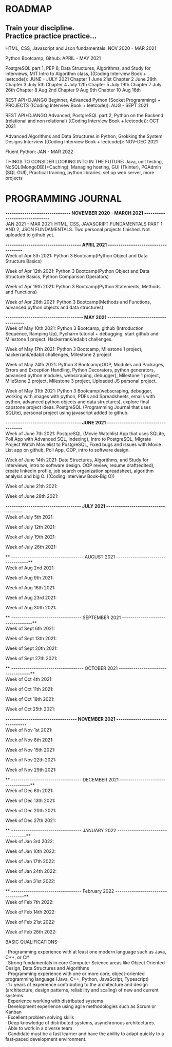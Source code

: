 # ROADMAP

## Train your discipline. </br> Practice practice practice...

HTML, CSS, Javascript and Json fundamentals: NOV 2020 - MAR 2021


Python Bootcamp, Github: APRIL - MAY 2021


PostgreSQL part 1, PEP 8, Data Structures, Algorithms, and Study for interviews, MIT Intro to Algorithm class, ((Coding Interview Book + leetcode)): JUNE - JULY 2021
  Chapter 1 June 21st
  Chapter 2 June 28th
  Chapter 3 July 5th
  Chapter 4 July 12th
  Chapter 5 July 19th
  Chapter 7 July 26th
  Chapter 8 Aug 2nd
  Chapter 9 Aug 9th
  Chapter 10 Aug 16th


REST API+DJANGO Beginner, Advanced Python (Socket Programming) + PROJECTS ((Coding Interview Book + leetcode)): AUG - SEPT 2021


REST API+DJANGO Advanced, PostgreSQL part 2, Python on the Backend (relational and non relational) ((Coding Interview Book + leetcode)): OCT 2021


Advanced Algorithms and Data Structures in Python, Grokking the System Designs Interview ((Coding Interview Book + leetcode)): NOV-DEC 2021


Fluent Python: JAN - MAR 2022


THINGS TO CONSIDER LOOKING INTO IN THE FUTURE: Java, unit testing, NoSQL(MongoDB)(+Caching), Managing hosting, GUI (Tkinter), PGAdmin (SQL GUI), Practical training, python libraries, set up web server, more projects


# PROGRAMMING JOURNAL

**------------------------------- NOVEMBER 2020 - MARCH 2021 -------------------------------** </br>
JAN 2021 - MAR 2021: HTML, CSS, JAVASCRIPT FUNDAMENTALS PART 1 AND 2, JSON FUNDAMENTALS. Two personal projects finished. Not uploaded to github yet. 


**------------------------------------ APRIL 2021 ------------------------------------** </br>
Week of Apr 5th 2021: Python 3 Bootcamp(Python Object and Data Structure Basics)

Week of Apr 12th 2021: Python 3 Bootcamp(Python Object and Data Structure Basics, Python Comparison Operators)

Week of Apr 19th 2021: Python 3 Bootcamp(Python Statements, Methods and Functions)

Week of Apr 26th 2021: Python 3 Bootcamp(Methods and Functions, advanced python objects and data structures)


**------------------------------------- MAY 2021 -------------------------------------** </br>
Week of May 10th 2021: Python 3 Bootcamp, github (Introduction Sequence, Ramping Up), Pycharm tutorial + debugging, start github and Milestone 1 project. Hackerrank/edabit challenges.

Week of May 17th 2021: Python 3 Bootcamp, Milestone 1 project, hackerrank/edabit challenges, Milestone 2 project

Week of May 24th 2021: Python 3 Bootcamp(OOP, Modules and Packages, Errors and Exception Handling, Python Decorators, python generators, advanced python modules, webscraping, debugger), Milestone 1 project, MileStone 2 project, Milestone 3 project, Uploaded JS personal project.

Week of May 31th 2021: Python 3 Bootcamp(webscraping, debugger, working with images with python, PDFs and Spreadsheets, emails with python, advanced python objects and data structures), explore final capstone project ideas. PostgreSQL (Programming Journal that uses SQLite), personal project using javascript added to github.


**------------------------------------ JUNE 2021 ------------------------------------** </br>
Week of June 7th 2021: PostgreSQL (Movie Watchlist App that uses SQLite, Poll App with Advanced SQL, Indexing), Intro to PostgreSQL, Migrate Project Watch Movielist to PostgreSQL, Fixed bugs and issues with Movie List app on github, Poll App, OOP, intro to software design.

Week of June 14th 2021: Data Structures, Algorithms, and Study for interviews, intro to software design. OOP review, resume draft(edited), create linkedin profile, job search organization spreadsheet, algorithm analysis and big O. ((Coding Interview Book-Big O))

Week of June 21th 2021: 

Week of June 28th 2021: 


**------------------------------------ JULY 2021 ------------------------------------** </br>
Week of July 5th 2021: 

Week of July 12th 2021: 

Week of July 19th 2021: 

Week of July 26th 2021: 

**
----------------------------------- AUGUST 2021 -----------------------------------** </br>
Week of Aug 2nd 2021: 

Week of Aug 9th 2021: 

Week of Aug 16th 2021: 

Week of Aug 23rd 2021:

Week of Aug 30th 2021: 

**
---------------------------------- SEPTEMBER 2021 ----------------------------------** </br>
Week of Sept 6th 2021: 

Week of Sept 13th 2021: 

Week of Sept 20th 2021: 

Week of Sept 27th 2021: 

**
----------------------------------- OCTOBER 2021 -----------------------------------** </br>
Week of Oct 4th 2021: 

Week of Oct 11th 2021: 

Week of Oct 18th 2021: 

Week of Oct 25th 2021: 


**---------------------------------- NOVEMBER 2021 ----------------------------------** </br>
Week of Nov 1st 2021: 

Week of Nov 8th 2021: 

Week of Nov 15th 2021: 

Week of Nov 22th 2021:

Week of Nov 29th 2021:

**
---------------------------------- DECEMBER 2021 ----------------------------------** </br>
Week of Dec 6th 2021: 

Week of Dec 13th 2021: 

Week of Dec 20th 2021: 

Week of Dec 27th 2021: 

**
---------------------------------- JANUARY 2022 ----------------------------------** </br>
Week of Jan 3rd 2022:

Week of Jan 10th 2022:

Week of Jan 17th 2022:

Week of Jan 24th 2022:

Week of Jan 31st 2022:

**
---------------------------------- February 2022 ----------------------------------** </br>
Week of Feb 7th 2022:

Week of Feb 14th 2022:

Week of Feb 21st 2022:

Week of Feb 28th 2022: 



BASIC QUALIFICATIONS:

· Programming experience with at least one modern language such as Java, C++, or C# </br>
· Strong fundamentals in core Computer Science areas like Object Oriented Design, Data Structures and Algorithms </br>
· Programming experience with one or more core, object-oriented programming language (Java, C++, Python, JavaScript, Typescript) </br>
· 1+ years of experience contributing to the architecture and design (architecture, design patterns, reliability and scaling) of new and current systems. </br>
· Experience working with distributed systems </br>
· Development experience using agile methodologies such as Scrum or Kanban </br>
· Excellent problem solving skills </br>
· Deep knowledge of distributed systems, asynchronous architectures. </br>
· Able to work in a diverse team </br>
· Candidate must be a fast learner and have the ability to adapt quickly to a fast-paced development environment. </br>































